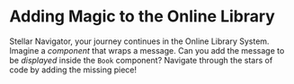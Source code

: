 # Adding Magic to the Online Library

Stellar Navigator, your journey continues in the Online Library System. Imagine a *component* that wraps a message. Can you add the message to be *displayed* inside the `Book` component? Navigate through the stars of code by adding the missing piece!